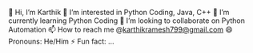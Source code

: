 👋 Hi, I’m Karthik
👀 I’m interested in Python Coding, Java, C++
🌱 I’m currently learning Python Coding
💞️ I’m looking to collaborate on Python Automation
📫 How to reach me @karthikramesh799@gmail.com
😄 Pronouns: He/Him
⚡ Fun fact: ...
